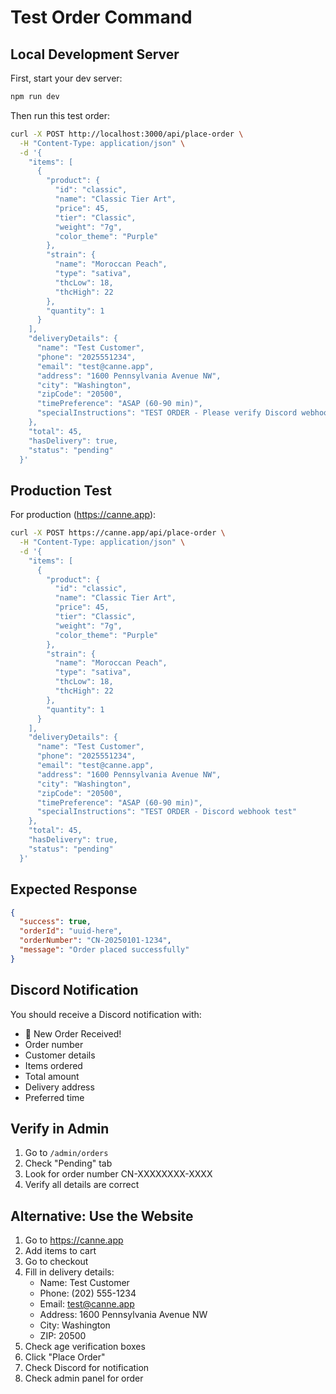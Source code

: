 # Test Order Command

## Local Development Server

First, start your dev server:
```bash
npm run dev
```

Then run this test order:

```bash
curl -X POST http://localhost:3000/api/place-order \
  -H "Content-Type: application/json" \
  -d '{
    "items": [
      {
        "product": {
          "id": "classic",
          "name": "Classic Tier Art",
          "price": 45,
          "tier": "Classic",
          "weight": "7g",
          "color_theme": "Purple"
        },
        "strain": {
          "name": "Moroccan Peach",
          "type": "sativa",
          "thcLow": 18,
          "thcHigh": 22
        },
        "quantity": 1
      }
    ],
    "deliveryDetails": {
      "name": "Test Customer",
      "phone": "2025551234",
      "email": "test@canne.app",
      "address": "1600 Pennsylvania Avenue NW",
      "city": "Washington",
      "zipCode": "20500",
      "timePreference": "ASAP (60-90 min)",
      "specialInstructions": "TEST ORDER - Please verify Discord webhook"
    },
    "total": 45,
    "hasDelivery": true,
    "status": "pending"
  }'
```

## Production Test

For production (https://canne.app):

```bash
curl -X POST https://canne.app/api/place-order \
  -H "Content-Type: application/json" \
  -d '{
    "items": [
      {
        "product": {
          "id": "classic",
          "name": "Classic Tier Art",
          "price": 45,
          "tier": "Classic",
          "weight": "7g",
          "color_theme": "Purple"
        },
        "strain": {
          "name": "Moroccan Peach",
          "type": "sativa",
          "thcLow": 18,
          "thcHigh": 22
        },
        "quantity": 1
      }
    ],
    "deliveryDetails": {
      "name": "Test Customer",
      "phone": "2025551234",
      "email": "test@canne.app",
      "address": "1600 Pennsylvania Avenue NW",
      "city": "Washington",
      "zipCode": "20500",
      "timePreference": "ASAP (60-90 min)",
      "specialInstructions": "TEST ORDER - Discord webhook test"
    },
    "total": 45,
    "hasDelivery": true,
    "status": "pending"
  }'
```

## Expected Response

```json
{
  "success": true,
  "orderId": "uuid-here",
  "orderNumber": "CN-20250101-1234",
  "message": "Order placed successfully"
}
```

## Discord Notification

You should receive a Discord notification with:
- 🎉 New Order Received!
- Order number
- Customer details
- Items ordered
- Total amount
- Delivery address
- Preferred time

## Verify in Admin

1. Go to `/admin/orders`
2. Check "Pending" tab
3. Look for order number CN-XXXXXXXX-XXXX
4. Verify all details are correct

## Alternative: Use the Website

1. Go to https://canne.app
2. Add items to cart
3. Go to checkout
4. Fill in delivery details:
   - Name: Test Customer
   - Phone: (202) 555-1234
   - Email: test@canne.app
   - Address: 1600 Pennsylvania Avenue NW
   - City: Washington
   - ZIP: 20500
5. Check age verification boxes
6. Click "Place Order"
7. Check Discord for notification
8. Check admin panel for order
